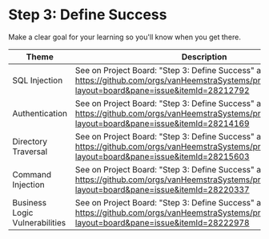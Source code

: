 # Step 3: Define Success

Make a clear goal for your learning so you'll know when you get there.

| Theme | Description |
| --- | --- |
| SQL Injection | See on Project Board: "Step 3: Define Success" at https://github.com/orgs/vanHeemstraSystems/projects/18/views/1?layout=board&pane=issue&itemId=28212792 |
| Authentication | See on Project Board: "Step 3: Define Success" at https://github.com/orgs/vanHeemstraSystems/projects/19/views/1?layout=board&pane=issue&itemId=28214169 |
| Directory Traversal | See on Project Board: "Step 3: Define Success" at https://github.com/orgs/vanHeemstraSystems/projects/20/views/1?layout=board&pane=issue&itemId=28215603 |
| Command Injection | See on Project Board: "Step 3: Define Success" at https://github.com/orgs/vanHeemstraSystems/projects/21/views/1?layout=board&pane=issue&itemId=28220337 |
| Business Logic Vulnerabilities | See on Project Board: "Step 3: Define Success" at https://github.com/orgs/vanHeemstraSystems/projects/22/views/1?layout=board&pane=issue&itemId=28222978 |
